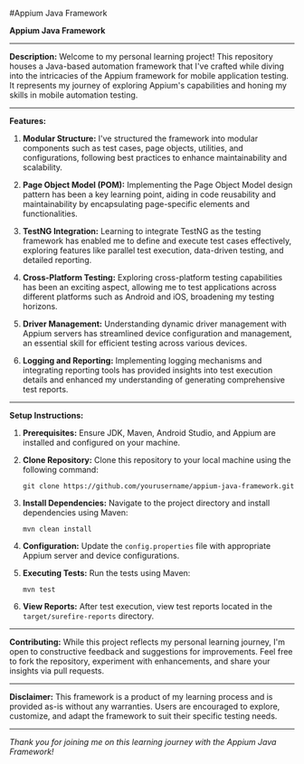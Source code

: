 #Appium Java Framework

**Appium Java Framework**

---

**Description:**
Welcome to my personal learning project! This repository houses a Java-based automation framework that I've crafted while diving into the intricacies of the Appium framework for mobile application testing. It represents my journey of exploring Appium's capabilities and honing my skills in mobile automation testing.

---

**Features:**

1. **Modular Structure:** I've structured the framework into modular components such as test cases, page objects, utilities, and configurations, following best practices to enhance maintainability and scalability.

2. **Page Object Model (POM):** Implementing the Page Object Model design pattern has been a key learning point, aiding in code reusability and maintainability by encapsulating page-specific elements and functionalities.

3. **TestNG Integration:** Learning to integrate TestNG as the testing framework has enabled me to define and execute test cases effectively, exploring features like parallel test execution, data-driven testing, and detailed reporting.

4. **Cross-Platform Testing:** Exploring cross-platform testing capabilities has been an exciting aspect, allowing me to test applications across different platforms such as Android and iOS, broadening my testing horizons.

5. **Driver Management:** Understanding dynamic driver management with Appium servers has streamlined device configuration and management, an essential skill for efficient testing across various devices.

6. **Logging and Reporting:** Implementing logging mechanisms and integrating reporting tools has provided insights into test execution details and enhanced my understanding of generating comprehensive test reports.

---

**Setup Instructions:**

1. **Prerequisites:** Ensure JDK, Maven, Android Studio, and Appium are installed and configured on your machine.

2. **Clone Repository:** Clone this repository to your local machine using the following command:
   ```
   git clone https://github.com/yourusername/appium-java-framework.git
   ```

3. **Install Dependencies:** Navigate to the project directory and install dependencies using Maven:
   ```
   mvn clean install
   ```

4. **Configuration:** Update the `config.properties` file with appropriate Appium server and device configurations.

5. **Executing Tests:** Run the tests using Maven:
   ```
   mvn test
   ```

6. **View Reports:** After test execution, view test reports located in the `target/surefire-reports` directory.

---

**Contributing:**
While this project reflects my personal learning journey, I'm open to constructive feedback and suggestions for improvements. Feel free to fork the repository, experiment with enhancements, and share your insights via pull requests.

---

**Disclaimer:**
This framework is a product of my learning process and is provided as-is without any warranties. Users are encouraged to explore, customize, and adapt the framework to suit their specific testing needs.

---

*Thank you for joining me on this learning journey with the Appium Java Framework!*
